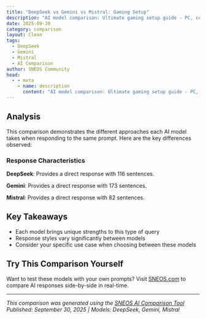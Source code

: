 ```yaml
---
title: "DeepSeek vs Gemini vs Mistral: Gaming Setup"
description: "AI model comparison: Ultimate gaming setup guide - PC, console, accessories..."
date: 2025-09-30
category: comparison
layout: Clean
tags:
  - DeepSeek
  - Gemini
  - Mistral
  - AI Comparison
author: SNEOS Community
head:
  - - meta
    - name: description
      content: "AI model comparison: Ultimate gaming setup guide - PC, console, accessories..."
---
```


<ChatComparison
  title="DeepSeek vs Gemini vs Mistral: Gaming Setup"
  prompt="Ultimate gaming setup guide - PC, console, accessories"
  :responses='{
    "DeepSeek": "Of course! Here is the ultimate guide to building your dream gaming setup, whether you\u0027re a PC master race enthusiast, a dedicated console gamer, or a glorious hybrid of both.\n\nWe\u0027ll break it down into four key pillars:\n1.  **The Core System:** PC vs. Console\n2.  **The Display:** How you see the game.\n3.  **The Peripherals:** How you interact with the game.\n4.  **The Environment:** The furniture and ambiance.\n\n---\n\n### Pillar 1: The Core System - PC or Console?\n\nThis is your foundation. Your choice here dictates your ecosystem, performance ceiling, and budget.\n\n#### \uD83D\uDDA5\uFE0F The PC Gaming Route (The Powerhouse)\n\nA gaming PC offers the highest performance, customization, and versatility (gaming, work, content creation).\n\n**Building vs. Buying:**\n*   **Building Your Own:** Cheaper, highly customizable, and deeply satisfying. Use sites like [PCPartPicker](https://pcpartpicker.com/) to check compatibility.\n*   **Buying Pre-built:** Convenient, comes with a warranty and support, but often more expensive for the same specs.\n\n**Key Components (The \u0022PC Building 101\u0022):**\n\n*   **CPU (Processor):** The brain. For gaming, a strong single-core performance is key.\n    *   **Good:** Intel Core i5, AMD Ryzen 5\n    *   **Great:** Intel Core i7, AMD Ryzen 7\n    *   **Overkill:** Intel Core i9, AMD Ryzen 9\n*   **GPU (Graphics Card):** The heart of gaming. This renders the images. This is your most important component for FPS.\n    *   **1080p Gaming:** NVIDIA RTX 4060, AMD Radeon 7600 XT\n    *   **1440p Gaming (Sweet Spot):** NVIDIA RTX 4070 / 4070 Super, AMD Radeon 7800 XT\n    *   **4K Gaming:** NVIDIA RTX 4080 Super / 4090, AMD Radeon 7900 XTX\n*   **RAM (Memory):** 16GB is the current standard. 32GB is becoming the new sweet spot for future-proofing and multitasking.\n*   **Storage:** **NVMe SSD is non-negotiable.** It drastically reduces load times. 1TB is a good starting point; 2TB is recommended.\n*   **PSU (Power Supply):** Don\u0027t cheap out! Get a reputable brand (Seasonic, Corsair, EVGA) with an 80\u002B Bronze rating or better. 750W-850W is a safe range for most high-end builds.\n*   **Case \u0026 Cooling:** Ensure good airflow. More fans or a liquid cooler (AIO) will keep your components happy and quiet.\n\n#### \uD83C\uDFAE The Console Gaming Route (The Plug-and-Play)\n\nConsoles offer simplicity, exclusive games, and a unified, optimized experience.\n\n*   **PlayStation 5:** Known for its stellar, narrative-driven exclusives (*God of War, The Last of Us, Spider-Man*). The DualSense controller offers innovative haptic feedback. The PS5 Slim is the current model.\n*   **Xbox Series X|S:** The heart of the Xbox ecosystem is **Game Pass**, a Netflix-style subscription giving you access to a massive library. The Series X is the most powerful, the Series S is a budget-friendly, digital-only option.\n*   **Nintendo Switch:** The king of hybrid gaming and family-friendly exclusives (*Zelda, Mario, Pok\u00E9mon*). Perfect for gaming on the TV or on the go.\n\n**PC vs. Console Quick Decision Guide:**\n*   **Choose PC if:** You want the best graphics/frame rates, you play competitive FPS/strategy games, you also use your rig for work/streaming, and you love to tinker.\n*   **Choose Console if:** You value simplicity and exclusives, want to play on a big TV from the couch, love local co-op, and have a tighter budget.\n\n---\n\n### Pillar 2: The Display - Your Window to the Game\n\nYour monitor or TV is critical. The right choice depends on your core system.\n\n#### For PC \u0026 Competitive Console Gaming: **Gaming Monitors**\n\n*   **Resolution:**\n    *   **1080p (Full HD):** Budget-friendly, high FPS. Ideal for 24-25\u0022 screens.\n    *   **1440p (QHD):** The **sweet spot**. Sharper than 1080p without the heavy performance hit of 4K. Ideal for 27-32\u0022 screens.\n    *   **4K (Ultra HD):** The pinnacle of clarity. Requires a powerful GPU. Best for 32\u0022 and larger.\n*   **Refresh Rate (Hz):** How many times the image updates per second. Higher is smoother.\n    *   **144Hz is the new standard.** For competitive gaming, 240Hz or even 360Hz is available.\n*   **Response Time:** How quickly pixels can change color. Aim for 1ms (Gray-to-Gray) for the best motion clarity.\n*   **Panel Technology:**\n    *   **IPS:** Best all-around. Great colors and viewing angles. Most common.\n    *   **VA:** Deeper blacks and better contrast, but can have slower response times.\n    *   **TN:** Fastest response, but poor colors and viewing angles. Nearly obsolete.\n\n#### For Living Room \u0026 Next-Gen Console Gaming: **4K TVs**\n\n*   **4K Resolution:** A must for PS5/Xbox Series X.\n*   **120Hz Refresh Rate:** Takes full advantage of the 120fps modes in some console games. Look for \u0022HDMI 2.1\u0022 ports.\n*   **HDR (High Dynamic Range):** Provides a wider range of colors and contrast, making images pop. Look for good HDR performance (e.g., TVs with OLED or QLED panels).\n*   **Input Lag:** \u0022Game Mode\u0022 is essential to reduce the delay between your input and the action on screen.\n\n---\n\n### Pillar 3: The Peripherals \u0026 Accessories - Your Tools of Victory\n\n#### \uD83C\uDFA7 Audio: Hear Everything\n\n*   **Headsets:** A good gaming headset is a must for immersive audio and clear communication.\n    *   **Wired:** Zero latency, no charging. HyperX Cloud II/Alpha are legendary for comfort and value.\n    *   **Wireless:** Ultimate freedom. Steelseries Arctis Nova Pro Wireless is a top-tier option.\n*   **Speakers:** For a more social, cinematic experience when you don\u0027t need a mic. A 2.1 system (two speakers \u002B a subwoofer) is a great start.\n\n#### \u2328\uFE0F\uD83D\uDDB1\uFE0F Input Devices (Primarily for PC)\n\n*   **Keyboard:**\n    *   **Mechanical:** Tactile, durable, and fast. The gold standard for gaming. Brands like Keychron, Ducky, and Glorious are popular.\n    *   **Membrane:** Quieter and cheaper, but less responsive.\n*   **Mouse:**\n    *   **Wired:** Guaranteed no latency. Glorious Model O, Razer Viper, Logitech G Pro X Superlight.\n    *   **Wireless:** Technology is now so good that latency is negligible. The Superlight is an esports favorite.\n    *   **Focus on sensor quality and shape.** The right shape for your grip style is more important than extra buttons.\n\n#### \uD83C\uDFAE Controllers \u0026 More\n\n*   **Pro Controllers:** For console or PC, controllers like the Xbox Elite Series 2 or Sony DualSense Edge offer back paddles, customizable profiles, and swappable components.\n*   **Controller Charging Dock:** Keeps your controllers powered and your desk tidy.\n*   **Mousepad:** A large, high-quality desk pad (e.g., from Steelseries QcK or Glorious) improves mouse tracking and looks great.\n\n#### \uD83D\uDD0C Quality of Life Accessories\n\n*   **Monitor Arm:** Frees up desk space and allows for perfect ergonomic positioning.\n*   **Webcam:** Essential for streaming. The Logitech C920 is the classic starter cam.\n*   **Stream Deck:** A programmable keypad for streamers to control scenes, launch apps, and more.\n*   **Cable Management:** Get a sleeve, raceway, or Velcro straps. A clean setup is a happy setup.\n\n---\n\n### Pillar 4: The Environment - The Throne Room\n\n#### \uD83E\uDE91 The Chair \u0026 Desk\n\n*   **Gaming Chair:** Designed for long sessions with lumbar and neck support. Brands like Secretlab and Herman Miller (Aeron, Embody) are top-tier.\n*   **Ergonomic Office Chair:** Often a better value and more breathable than \u0022gaming\u0022 chairs. Look for brands like Steelcase or Hbada.\n*   **Desk:**\n    *   **Size:** Bigger is better. Aim for at least 60\u0022 wide.\n    *   **Standing Desks:** Electric standing desks (from Uplift, Fully, or FlexiSpot) are fantastic for health and letting you adjust height perfectly.\n\n#### \uD83D\uDCA1 Ambiance \u0026 Lighting\n\n*   **RGB Lighting:** It *does* make you game faster. Use LED strips (like Philips Hue or Govee) behind your desk and monitor for bias lighting, which reduces eye strain.\n*   **Smart Lighting:** Sync your room lights with your game or music for full immersion.\n*   **Headset Stand/Dock:** A clean place to store your headset.\n*   **Figures \u0026 Art",
    "Gemini": "Alright, let\u0027s craft the ultimate gaming setup guide, covering PC, console, and all the awesome accessories! This will be broken down into sections for clarity and tailored for different budgets. Remember, \u0022ultimate\u0022 is subjective and depends on your priorities.  This guide aims to cover all the bases and give you the information to make informed decisions.\n\n**I.  The Foundation: PC vs. Console**\n\n*   **PC Gaming:**\n\n    *   **Pros:**\n        *   **Customization:**  Complete control over hardware, software, and aesthetics.\n        *   **Performance:**  Generally higher performance ceiling than consoles, especially with high-end components.  Higher frame rates, better resolutions, and more advanced graphical settings.\n        *   **Versatility:**  Beyond gaming, it\u0027s a powerful tool for work, content creation, and general computing.\n        *   **Game Library:**  Access to a broader range of games, including indie titles, mods, and older games.  Steam, GOG, Epic Games Store, etc.\n        *   **Free Online Play:**  Generally free online multiplayer (some games may require subscriptions like Xbox Game Pass PC).\n        *   **Upgradability:**  Can upgrade individual components over time to keep pace with new games.\n    *   **Cons:**\n        *   **Higher Initial Cost:** Building a high-end gaming PC can be significantly more expensive than buying a console.\n        *   **Complexity:**  Requires more technical knowledge to build, troubleshoot, and optimize.\n        *   **Compatibility Issues:**  Can sometimes encounter driver or compatibility issues with games or hardware.\n        *   **Ongoing Maintenance:**  Requires regular driver updates, software maintenance, and potential hardware upgrades.\n*   **Console Gaming (PlayStation, Xbox, Nintendo Switch):**\n\n    *   **Pros:**\n        *   **Simplicity:**  Easy to set up and use; designed for plug-and-play experience.\n        *   **Affordability:**  Lower initial cost compared to a high-end gaming PC.\n        *   **Exclusives:**  Access to platform-exclusive games that are not available on other systems.\n        *   **Optimized Performance:**  Games are specifically optimized for the console\u0027s hardware, ensuring consistent performance.\n        *   **Convenience:**  Designed for living room gaming with dedicated controllers and a standardized experience.\n    *   **Cons:**\n        *   **Limited Customization:**  Limited options for hardware upgrades or software customization.\n        *   **Lower Performance Ceiling:**  Generally lower performance than a high-end gaming PC.\n        *   **Paid Online Play:**  Requires a paid subscription (PlayStation Plus, Xbox Game Pass Ultimate, Nintendo Switch Online) for online multiplayer in most games.\n        *   **Limited Game Selection:**  Smaller game library compared to PC.\n        *   **Slower Evolution:** Hardware refresh cycles are longer compared to PC.\n        *   **Less Versatility:** Designed primarily for gaming, with limited functionality beyond that.\n\n**Decision Time:**\n\n*   **Choose PC if:** You value customization, performance, a broader game library, and versatility.  You\u0027re willing to invest more upfront and enjoy tinkering with hardware and software.\n*   **Choose Console if:** You prioritize simplicity, affordability, exclusives, and a standardized gaming experience.  You prefer plug-and-play convenience and don\u0027t want to deal with technical complexities.\n*   **Consider Both:** Many gamers have both a PC and a console to enjoy the best of both worlds.\n\n**II. Building the Ultimate Gaming PC**\n\nThis is a complex topic, but we\u0027ll break it down into components and budget tiers.\n\n*   **Core Components:**\n\n    *   **CPU (Central Processing Unit):** The \u0022brain\u0022 of your PC.\n        *   **Recommendations:**\n            *   **Budget:** AMD Ryzen 5 5600X or Intel Core i5-12400F\n            *   **Mid-Range:** AMD Ryzen 7 5800X or Intel Core i7-12700K\n            *   **High-End:** AMD Ryzen 9 5900X or Intel Core i9-12900K (or the newest generation from AMD or Intel)\n        *   **Considerations:** Number of cores/threads, clock speed, architecture, and compatibility with your motherboard.\n    *   **GPU (Graphics Processing Unit):**  Handles the visual output of your games.  The most important component for gaming performance.\n        *   **Recommendations (Availability Dependent):**\n            *   **Budget:** AMD Radeon RX 6600 or NVIDIA GeForce RTX 3050\n            *   **Mid-Range:** AMD Radeon RX 6700 XT or NVIDIA GeForce RTX 3070\n            *   **High-End:** AMD Radeon RX 6900 XT or NVIDIA GeForce RTX 3080/3080 Ti/3090 (or the newest generation from AMD or NVIDIA)\n        *   **Considerations:** VRAM (Video RAM), clock speed, architecture, ray tracing capabilities, and resolution/refresh rate of your monitor.\n        *   **Important Note:** GPU availability and prices are currently volatile.  Be prepared to shop around and consider used options.\n    *   **Motherboard:** Connects all the components together.\n        *   **Considerations:** Socket type (must match your CPU), chipset (determines features and compatibility), form factor (ATX, Micro-ATX, Mini-ITX), and number of expansion slots.  Read reviews!\n    *   **RAM (Random Access Memory):**  Used for temporary data storage.\n        *   **Recommendations:**\n            *   **Minimum:** 16GB DDR4 (3200MHz or higher)\n            *   **Ideal:** 32GB DDR4 (3600MHz or higher) or DDR5 (if compatible with your motherboard/CPU)\n        *   **Considerations:** Speed (MHz), capacity (GB), and latency (CL).  Dual-channel or quad-channel configurations are generally recommended.\n    *   **Storage:**\n        *   **SSD (Solid State Drive):**  For your operating system, games, and applications.  Significantly faster than traditional HDDs.\n            *   **Recommendations:**\n                *   **NVMe SSD:**  The fastest type of SSD, connected directly to the motherboard via M.2 slot. 500GB or 1TB minimum.\n                *   **SATA SSD:**  A slower but still much faster alternative to HDDs.\n        *   **HDD (Hard Disk Drive):**  For mass storage of files, media, and less frequently used games.\n            *   **Recommendations:** 1TB or larger.\n    *   **Power Supply (PSU):** Provides power to all the components.\n        *   **Considerations:** Wattage (must be sufficient for all your components, with headroom for future upgrades), 80\u002B rating (efficiency), modularity (easier cable management).  Use a PSU calculator to determine the required wattage.\n    *   **CPU Cooler:** Keeps your CPU from overheating.\n        *   **Recommendations:**\n            *   **Air Cooler:**  More affordable and reliable. Noctua, Cooler Master, be quiet! are good brands.\n            *   **Liquid Cooler (AIO):**  More effective cooling and can be quieter, but more expensive and potentially more prone to failure. Corsair, NZXT, Cooler Master are good brands.\n    *   **Case:**  Houses all the components.\n        *   **Considerations:** Size (must fit your components), airflow (good ventilation is crucial), aesthetics, and cable management features.\n\n*   **Budget Tiers (Example - Prices will vary):**\n\n    *   **Budget Gaming PC (~$800 - $1200):**\n        *   CPU: AMD Ryzen 5 5600X or Intel Core i5-12400F\n        *   GPU: AMD Radeon RX 6600 or NVIDIA GeForce RTX 3050\n        *   RAM: 16GB DDR4 3200MHz\n        *   Storage: 500GB NVMe SSD \u002B 1TB HDD\n        *   PSU: 550W 80\u002B Bronze\n        *   Case:  Affordable case with decent airflow.\n    *   **Mid-Range Gaming PC (~$1300 - $2000):**\n        *   CPU: AMD Ryzen 7 5800X or Intel Core i7-12700K\n        *   GPU: AMD Radeon RX 6700 XT or NVIDIA GeForce RTX 3070\n        *   RAM: 16GB DDR4 3600MHz or 32GB DDR4 3200MHz\n        *   Storage: 1TB NVMe SSD \u002B 2TB HDD\n        *   PSU: 650W 80\u002B Gold\n        *   Case: Case with better airflow and cable management.\n    *   **High-End Gaming PC (~$2100\u002B):**\n        *   CPU: AMD Ryzen 9 5900X or Intel Core i9-12900K\n        *   GPU: AMD Radeon RX 6900 XT or NVIDIA GeForce RTX 3080/3080 Ti\n        *   RAM: 32GB DDR4 3600MHz or DDR5 (if compatible)\n        *   Storage: 1TB NVMe SSD \u002B 2TB SSD (or larger)\n        *   PSU: 750W or higher 80\u002B Gold/Platinum\n        *   Case: Premium case with excellent airflow, cable management, and potentially RGB lighting.\n\n*   **Where to Buy:**\n    *   **Newegg, Amazon, Micro Center (if you have one nearby), local computer stores.**\n    *   **PC Part Picker:** A great website to help you choose compatible components and compare prices.\n\n**III.  Peripherals: The Tools of the Trade**\n\n*   **Monitor:**\n    *   **Resolution:**\n        *   **1080p (Full HD):**  Good for budget gaming and high refresh rates.\n        *   **1440p (QHD):**  Sweet spot for image quality and performance.\n        *   **4K (Ultra HD):**  Requires a powerful GPU to run games at high frame rates.\n    *   **Refresh Rate:**\n        *   **60Hz:**  Basic, but not ideal for fast-paced games.\n        *   **144Hz:**  Smoother and more responsive.  Recommended for most gamers.\n        *   **240Hz/360Hz:**  For competitive gamers who prioritize low latency.\n    *   **Panel Type:**\n        *   **TN:**  Fastest response times, but color accuracy is not as good.\n        *   **VA:**  Good contrast and decent response times.\n        *   **IPS:**  Best color accuracy and wide viewing angles, but slightly slower response times.\n    *   **Size:**  24-27 inches is a good range for 1080p and 1440p.  27-32 inches is better for 4K.\n    *   **Adaptive Sync (G-Sync or FreeSync):**  Reduces screen tearing. Choose a monitor that supports the adaptive sync technology of your GPU (Nvidia = G-Sync, AMD = FreeSync).\n    *   **Curved vs. Flat:**  Curved monitors can be more immersive, but personal preference.\n    *   **Recommendations:**  Look for monitors with low input lag and good reviews.  Brands like ASUS, Acer, LG, Samsung, and BenQ are reputable.\n*   **Keyboard:**\n    *   **Mechanical Keyboards:**  Offer tactile feedback, durability, and customization.\n        *   **Switch Types:**  Cherry MX (or equivalent) switches.  Different colors have different characteristics (e.g., Blue = Clicky, Brown = Tactile, Red = Linear). Research the switch type that suits your style.\n    *   **Membrane Keyboards:**  More affordable, but less tactile and durable.\n    *   **Wireless vs. Wired:**  Wireless keyboards offer more freedom, but can have latency issues. Wired is generally preferred for competitive gaming.\n    *   **RGB Lighting:**  Cosmetic, but can add to the aesthetic.\n    *   **Recommendations:**  Corsair, Razer, Logitech, SteelSeries, Ducky, Leopold.\n*   **Mouse:**\n    *   **Wired vs. Wireless:**  Similar considerations as keyboards.  Wired is generally preferred for competitive gaming.\n    *   **DPI (Dots Per Inch):**  Sensitivity of the mouse. Adjustable DPI is important.\n    *   **Sensor Type:**  Optical sensors are generally preferred over laser sensors.\n    *   **Shape and Size:**  Choose a mouse that fits comfortably in your hand.\n    *   **Number of Buttons:**  Programmable buttons can be useful for macros and shortcuts.\n    *   **Recommendations:**  Logitech, Razer, Corsair, SteelSeries.\n*   **Headset:**\n    *   **Wired vs. Wireless:**  Wired is generally preferred for sound quality and lower latency.\n    *   **Open-Back vs. Closed-Back:**  Open-back headsets provide a wider soundstage, but leak sound. Closed-back headsets isolate sound better.\n    *   **Surround Sound:**  Virtual surround sound can improve immersion.\n    *   **Microphone Quality:**  Important for communication with teammates.\n    *   **Comfort:**  Choose a headset with comfortable earcups and a lightweight design.\n    *   **Recommendations:**  HyperX, SteelSeries, Corsair, Logitech, Sennheiser, Audio-Technica. Consider a dedicated microphone (like a Blue Yeti) for superior audio quality if you are a streamer or content creator.\n*   **Gaming Chair:**\n    *   **Ergonomics:**  Good lumbar support and adjustable features are essential for comfort and preventing back pain.\n    *   **Materials:**  Leather, PU leather, and fabric are common materials.\n    *   **Adjustability:**  Adjustable height, armrests, and tilt are important.\n    *   **Recommendations:**  Secretlab, DXRacer, AKRacing, Corsair.  Also, consider a good ergonomic office chair designed for extended sitting.\n*   **Controller:**\n    *   **PC Compatible:**  Xbox controllers are generally plug-and-play on PC. PlayStation controllers can also be used with appropriate drivers.\n    *   **Console Controllers:**  PlayStation DualSense, Xbox Wireless Controller, Nintendo Switch Pro Controller.\n    *   **Customizable Controllers:**  Scuf, Elite Controller.\n*   **Mousepad:**\n    *   **Size:**  Choose a size that allows you to move your mouse freely.\n    *   **Material:**  Cloth mousepads provide good control. Hard mousepads provide faster glide.\n    *   **Recommendations:**  SteelSeries, Corsair, Razer, Logitech.\n\n**IV.  Streaming/Content Creation Accessories (Optional):**\n\n*   **Microphone:**\n    *   **USB Microphone:**  Easy to set up and use.\n    *   **XLR Microphone:**  Requires an audio interface, but provides higher quality.\n    *   **Recommendations:**  Blue Yeti, Rode NT-USB Mini (USB), Rode Procaster, Shure SM7B (XLR).\n*   **Webcam:**\n    *   **Resolution:**  1080p is generally sufficient.\n    *   **Frame Rate:**  30fps is the standard.\n    *   **Recommendations:**  Logitech C920, Razer Kiyo, Elgato Facecam.\n*   **Capture Card (for Console Streaming):**\n    *   **Internal vs. External:**  Internal capture cards offer lower latency.\n    *   **Resolution and Frame Rate:**  Choose a capture card that supports the resolution and frame rate you want to stream.\n    *   **Recommendations:**  Elgato HD60 S\u002B, AverMedia Live Gamer Portable 2 Plus.\n*   **Lighting:**\n    *   **Key Lights:**  Provide even lighting on your face.\n    *   **Ring Lights:**  Create a halo effect around your eyes.\n    *   **Recommendations:**  Elgato Key Light, Neewer Ring Light.\n*   **Stream Deck:**\n    *   **Customizable Buttons:**  Streamline your streaming workflow with programmable buttons.\n    *   **Recommendations:**  Elgato Stream Deck.\n\n**V.  Cable Management and Organization:**\n\n*   **Cable Ties:**  Velcro cable ties are reusable and easy to use.\n*   **Cable Sleeves:**  Hide cables and create a cleaner look.\n*   **Cable Management Boxes:**  Hide power strips and cables.\n*   **Monitor Arms:**  Free up desk space and improve ergonomics.\n\n**VI.  Software and Optimization:**\n\n*   **Operating System:**  Windows 10/11 (Windows 11 is the newest, but Windows 10 is still widely used and stable).\n*   **Drivers:**  Keep your drivers up to date for your CPU, GPU, and other peripherals.\n*   **Game Optimization:**  Adjust in-game settings to achieve the best balance between performance and visual quality.\n*   **Overclocking (Optional):**  Increase the clock speed of your CPU and GPU for higher performance (requires knowledge and caution).\n*   **Monitoring Software:**  MSI Afterburner, HWMonitor.  Monitor temperatures and performance.\n\n**VII.  Final Thoughts:**\n\n*   **Do Your Research:** Read reviews, watch videos, and compare prices before making any purchases.\n*   **Prioritize:** Focus on the components that will have the biggest impact on your gaming experience (GPU, Monitor).\n*   **Budget Wisely:** Don\u0027t overspend on unnecessary features.\n*   **Enjoy the Process:** Building a gaming PC can be a rewarding experience.\n*   **Consider Used:** Purchasing components used can save money, but ensure you get them from reliable sources and test them.\n\nThis is a comprehensive guide, but it\u0027s just a starting point. The ultimate gaming setup is a personal journey. Have fun creating your dream setup!\n",
    "Mistral": "Creating the ultimate gaming setup involves a combination of high-performance hardware, ergonomic accessories, and a well-designed gaming space. Here\u2019s a comprehensive guide to help you build the ultimate gaming setup for both PC and console gaming:\n\n### PC Gaming Setup\n\n#### 1. **Gaming PC**\n   - **CPU:** Intel Core i9-13900K or AMD Ryzen 9 7950X\n   - **GPU:** NVIDIA GeForce RTX 4090 or AMD Radeon RX 7900 XTX\n   - **RAM:** 32GB DDR5 (e.g., Corsair Vengeance or G.Skill Trident Z5)\n   - **Storage:** 2TB NVMe SSD (e.g., Samsung 990 PRO) \u002B 4TB HDD for additional storage\n   - **Motherboard:** High-end motherboard compatible with your CPU (e.g., ASUS ROG Crosshair X670E Extreme or MSI MEG Z790 GODLIKE)\n   - **Power Supply:** 1000W 80 Plus Platinum PSU (e.g., Corsair AX1000 or EVGA SuperNOVA 1000 P6)\n   - **Cooling:** Liquid cooling (e.g., Corsair iCUE H150i ELITE CAPELLIX or NZXT Kraken Z73)\n   - **Case:** High airflow case (e.g., Fractal Design Meshify 2 or Corsair 5000D Airflow)\n\n#### 2. **Monitor**\n   - **Primary Monitor:** 4K 144Hz G-Sync/FreeSync monitor (e.g., LG 27GN950-B or ASUS ROG Swift PG32UQX)\n   - **Secondary Monitor:** 1440p 144Hz monitor for multitasking (e.g., Dell S2721DGF or Acer Predator XB273K)\n\n#### 3. **Peripherals**\n   - **Keyboard:** Mechanical gaming keyboard (e.g., Razer BlackWidow V3 Pro or Corsair K100 RGB)\n   - **Mouse:** High-DPI gaming mouse (e.g., Logitech G Pro X Superlight or Razer DeathAdder V3 Pro)\n   - **Mouse Pad:** Large gaming mouse pad (e.g., SteelSeries QcK Prism or Corsair MM700 RGB)\n   - **Headset:** High-quality gaming headset (e.g., Sennheiser GSP 600 or SteelSeries Arctis Pro)\n   - **Speakers:** 2.1 or 5.1 surround sound system (e.g., Logitech Z623 or Razer Nommo Pro)\n\n#### 4. **Accessories**\n   - **Gaming Chair:** Ergonomic gaming chair (e.g., Secretlab Titan Evo 2022 or Noblechairs Hero)\n   - **Desk:** Large, sturdy gaming desk (e.g., Arozzi Arena or FlexiSpot E7)\n   - **Lighting:** RGB lighting strips (e.g., Philips Hue Play or Corsair iCUE LS100)\n   - **Webcam:** High-quality webcam for streaming (e.g., Logitech C922 or Razer Kiyo Pro)\n   - **Microphone:** Standalone microphone for better audio quality (e.g., Blue Yeti X or Elgato Wave:3)\n\n### Console Gaming Setup\n\n#### 1. **Console**\n   - **PlayStation:** PlayStation 5\n   - **Xbox:** Xbox Series X\n   - **Nintendo:** Nintendo Switch OLED\n\n#### 2. **TV/Monitor**\n   - **TV:** 4K HDR TV with low input lag (e.g., LG C2 OLED or Samsung QN90A)\n   - **Monitor:** 4K 120Hz gaming monitor (e.g., ASUS TUF Gaming VG28UQL1A or LG 27GP950-B)\n\n#### 3. **Peripherals**\n   - **Controller:** Official controllers (e.g., DualSense for PS5, Xbox Wireless Controller for Xbox Series X, Nintendo Switch Pro Controller)\n   - **Headset:** High-quality gaming headset (e.g., Astro A50 or Turtle Beach Stealth 700 Gen 2)\n   - **Speakers:** Soundbar or surround sound system (e.g., Sonos Beam or Vizio SB3821-C6)\n\n#### 4. **Accessories**\n   - **Gaming Chair:** Ergonomic gaming chair (e.g., Secretlab Omega or Noblechairs Epic)\n   - **Couch:** Comfortable gaming couch (e.g., Best Choice Products Modern L-Shaped Sectional Sofa)\n   - **Lighting:** Ambient lighting (e.g., Philips Hue Lightstrip Plus or Govee DreamColor LED Strip Lights)\n   - **Storage:** Storage solutions for games and accessories (e.g., IKEA KALLAX or Atlantic Gaming Desk Pro)\n\n### Shared Accessories\n\n#### 1. **Networking**\n   - **Router:** High-speed Wi-Fi 6 router (e.g., ASUS RT-AX86U or Netgear Nighthawk RAXE500)\n   - **Ethernet Cable:** Cat 8 Ethernet cable for wired connection\n\n#### 2. **Cable Management**\n   - **Cable Ties:** Velcro cable ties for organizing cables\n   - **Cable Trays:** Under-desk cable trays for keeping cables out of sight\n\n#### 3. **Decor**\n   - **Posters:** Gaming-themed posters\n   - **Figurines:** Collectible figurines from your favorite games\n   - **Plants:** Indoor plants to add a touch of nature\n\n### Tips for Setting Up\n\n1. **Ergonomics:** Ensure your chair, desk, and monitor are at the correct height to prevent strain.\n2. **Cable Management:** Keep cables organized and out of sight for a cleaner look.\n3. **Lighting:** Use ambient lighting to reduce eye strain and enhance the gaming atmosphere.\n4. **Ventilation:** Ensure proper ventilation for your gaming PC and consoles to prevent overheating.\n5. **Soundproofing:** Consider soundproofing your gaming room for better audio quality and to reduce noise disturbance.\n\nBy following this guide, you can create an ultimate gaming setup that not only performs exceptionally well but also provides a comfortable and immersive gaming experience."
  }'
  published-date="22:46"
/>

## Analysis

This comparison demonstrates the different approaches each AI model takes when responding to the same prompt. Here are the key differences observed:

### Response Characteristics

**DeepSeek**: Provides a direct response with 116 sentences. 

**Gemini**: Provides a direct response with 173 sentences. 

**Mistral**: Provides a direct response with 82 sentences. 

## Key Takeaways

- Each model brings unique strengths to this type of query
- Response styles vary significantly between models
- Consider your specific use case when choosing between these models

## Try This Comparison Yourself

Want to test these models with your own prompts? Visit [SNEOS.com](https://sneos.com) to compare AI responses side-by-side in real-time.

---

*This comparison was generated using the [SNEOS AI Comparison Tool](https://sneos.com)*
*Published: September 30, 2025 | Models: DeepSeek, Gemini, Mistral*
